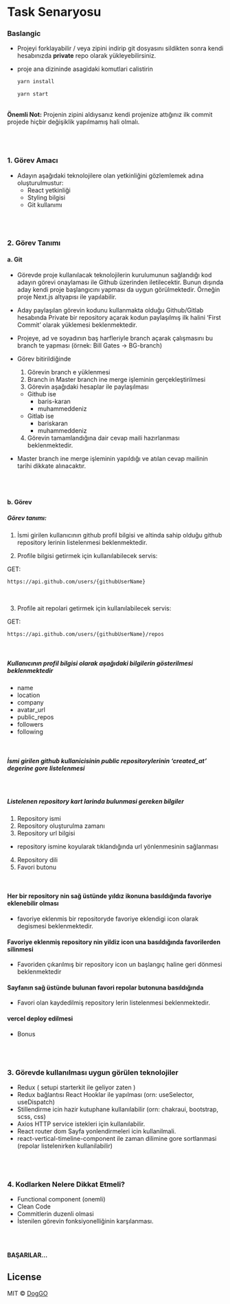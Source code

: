 # Task Senaryosu

### Baslangic

- Projeyi forklayabilir / veya zipini indirip git dosyasını sildikten sonra kendi hesabınızda <b>private</b> repo olarak yükleyebilirsiniz.
- proje ana dizininde asagidaki komutlari calistirin

  ```sh
  yarn install
  ```

  ```sh
  yarn start
  ```

</br>
<b>Önemli Not:</b> Projenin zipini aldıysanız kendi projenize attığınız ilk commit projede hiçbir değişiklik yapılmamış hali olmalı.

</br></br>

### 1. Görev Amacı

- Adayın aşağıdaki teknolojilere olan yetkinliğini gözlemlemek adına oluşturulmustur:
  - React yetkinliği
  - Styling bilgisi
  - Git kullanımı

</br></br>

### 2. Görev Tanımı

#### a. Git

- Görevde proje kullanılacak teknolojilerin kurulumunun sağlandığı kod adayın görevi onaylaması ile Github üzerinden iletilecektir. Bunun dışında aday kendi proje başlangıcını yapması da uygun görülmektedir. Örneğin proje Next.js altyapısı ile yapılabilir.

- Aday paylaşılan görevin kodunu kullanmakta olduğu Github/Gitlab hesabında Private bir repository açarak kodun paylaşılmış ilk halini ‘First Commit’ olarak yüklemesi beklenmektedir.

- Projeye, ad ve soyadının baş harfleriyle branch açarak çalışmasını bu branch te yapması (örnek: Bill Gates -> BG-branch)

- Görev bitirildiğinde

  1. Görevin branch e yüklenmesi
  2. Branch in Master branch ine merge işleminin gerçekleştirilmesi
  3. Görevin aşağıdaki hesaplar ile paylaşılması

  - Github ise
    - baris-karan
    - muhammeddeniz
  - Gitlab ise
    - bariskaran
    - muhammeddeniz

  4. Görevin tamamlandığına dair cevap maili hazırlanması beklenmektedir.

- Master branch ine merge işleminin yapıldığı ve atılan cevap mailinin tarihi dikkate alınacaktır.

</br></br>

#### b. Görev

##### Görev tanımı:

1. İsmi girilen kullanıcının github profil bilgisi ve altinda sahip olduğu github repository lerinin listelenmesi beklenmektedir.

2. Profile bilgisi getirmek için kullanılabilecek servis:

GET:

```sh
https://api.github.com/users/{githubUserName}
```

<br/>

3. Profile ait repolari getirmek için kullanılabilecek servis:

GET:

```sh
https://api.github.com/users/{githubUserName}/repos
```

<br/>

##### Kullanıcının profil bilgisi olarak aşağıdaki bilgilerin gösterilmesi beklenmektedir

- name
- location
- company
- avatar_url
- public_repos
- followers
- following

<br/>

##### İsmi girilen github kullanicisinin public repositorylerinin ‘created_at’ degerine gore listelenmesi

<br/>

##### Listelenen repository kart larinda bulunmasi gereken bilgiler

1. Repository ismi
2. Repository oluşturulma zamanı
3. Repository url bilgisi

- repository ismine koyularak tıklandığında url yönlenmesinin sağlanması

4. Repository dili
5. Favori butonu

<br/>

#### Her bir repository nin sağ üstünde yıldız ikonuna basıldığında favoriye eklenebilir olması

- favoriye eklenmis bir repositoryde favoriye eklendigi icon olarak degismesi beklenmektedir.

#### Favoriye eklenmiş repository nin yildiz icon una basıldığında favorilerden silinmesi

- Favoriden çıkarılmış bir repository icon un başlangıç haline geri dönmesi beklenmektedir

#### Sayfanın sağ üstünde bulunan favori repolar butonuna basıldığında

- Favori olan kaydedilmiş repository lerin listelenmesi beklenmektedir.

#### vercel deploy edilmesi

- Bonus

<br /><br />

### 3. Görevde kullanılması uygun görülen teknolojiler

- Redux ( setupi starterkit ile geliyor zaten )
- Redux bağlantısı React Hooklar ile yapılması (orn: useSelector, useDispatch)
- Stillendirme icin hazir kutuphane kullanılabilir (orn: chakraui, bootstrap, scss, css)
- Axios HTTP service istekleri için kullanılabilir.
- React router dom Sayfa yonlendirmeleri icin kullanilmali.
- react-vertical-timeline-component ile zaman dilimine gore sortlanmasi (repolar listelenirken kullanilabilir)

<br/></br>

### 4. Kodlarken Nelere Dikkat Etmeli?

- Functional component (onemli)
- Clean Code
- Commitlerin duzenli olmasi
- İstenilen görevin fonksiyonelliğinin karşılanması.

<br/></br>

<b>BAŞARILAR...</b>
</br>

## License

MIT © [DogGO](https://github.com/doggo-frontend)
